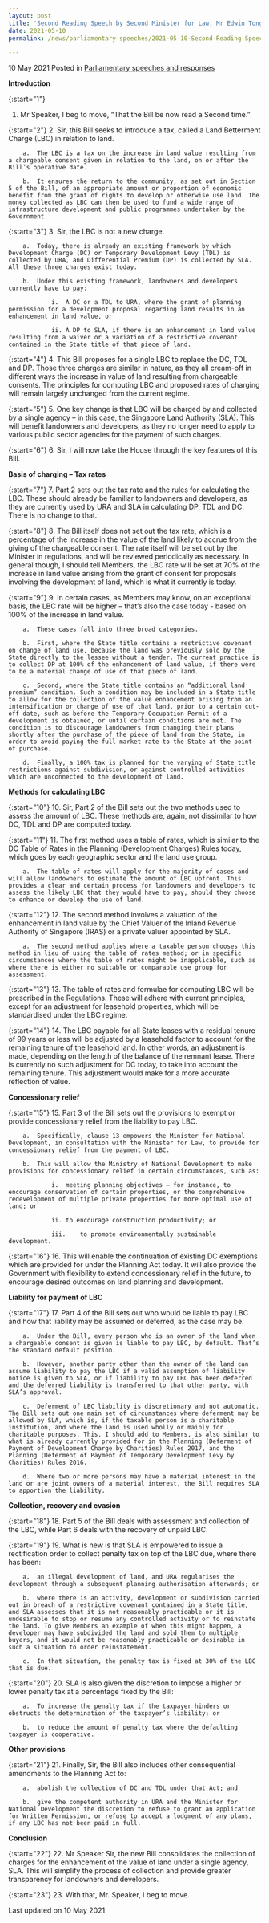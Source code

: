 ```yaml
---
layout: post
title: 'Second Reading Speech by Second Minister for Law, Mr Edwin Tong, on the Land Betterment Charge Bill'
date: 2021-05-10
permalink: /news/parliamentary-speeches/2021-05-10-Second-Reading-Speech-by-2M-Edwin-Tong-on-Land-Betterment-Charge-Bill

---
```


10 May 2021 Posted in [Parliamentary speeches and responses](/news/parliamentary-speeches) 

**Introduction**

{:start="1"}
1.	Mr Speaker, I beg to move, “That the Bill be now read a Second time.”

{:start="2"}
2.	Sir, this Bill seeks to introduce a tax, called a Land Betterment Charge (LBC) in relation to land.  

        a.	The LBC is a tax on the increase in land value resulting from a chargeable consent given in relation to the land, on or after the Bill’s operative date. 

        b.	It ensures the return to the community, as set out in Section 5 of the Bill, of an appropriate amount or proportion of economic benefit from the grant of rights to develop or otherwise use land. The money collected as LBC can then be used to fund a wide range of infrastructure development and public programmes undertaken by the Government. 

{:start="3"}
3.	Sir, the LBC is not a new charge. 

        a.	Today, there is already an existing framework by which Development Charge (DC) or Temporary Development Levy (TDL) is collected by URA, and Differential Premium (DP) is collected by SLA.  All these three charges exist today. 

        b.	Under this existing framework, landowners and developers currently have to pay:

                i.	A DC or a TDL to URA, where the grant of planning permission for a development proposal regarding land results in an enhancement in land value, or

                ii.	A DP to SLA, if there is an enhancement in land value resulting from a waiver or a variation of a restrictive covenant contained in the State title of that piece of land.

{:start="4"}
4.	This Bill proposes for a single LBC to replace the DC, TDL and DP. Those three charges are similar in nature, as they all cream-off in different ways the increase in value of land resulting from chargeable consents. The principles for computing LBC and proposed rates of charging will remain largely unchanged from the current regime.

{:start="5"}
5.	One key change is that LBC will be charged by and collected by a single agency – in this case, the Singapore Land Authority (SLA). This will benefit landowners and developers, as they no longer need to apply to various public sector agencies for the payment of such charges. 

{:start="6"}
6.	Sir, I will now take the House through the key features of this Bill.

**Basis of charging – Tax rates**
 
{:start="7"}
7.	Part 2 sets out the tax rate and the rules for calculating the LBC. These should already be familiar to landowners and developers, as they are currently used by URA and SLA in calculating DP, TDL and DC. There is no change to that.

{:start="8"}
8.	The Bill itself does not set out the tax rate, which is a percentage of the increase in the value of the land likely to accrue from the giving of the chargeable consent. The rate itself will be set out by the Minister in regulations, and will be reviewed periodically as necessary. In general though, I should tell Members, the LBC rate will be set at 70% of the increase in land value arising from the grant of consent for proposals involving the development of land, which is what it currently is today. 

{:start="9"}
9.	In certain cases, as Members may know, on an exceptional basis, the LBC rate will be higher – that’s also the case today - based on 100% of the increase in land value. 

        a.	These cases fall into three broad categories.

        b.	First, where the State title contains a restrictive covenant on change of land use, because the land was previously sold by the State directly to the lessee without a tender. The current practice is to collect DP at 100% of the enhancement of land value, if there were to be a material change of use of that piece of land. 

        c.	Second, where the State title contains an “additional land premium” condition. Such a condition may be included in a State title to allow for the collection of the value enhancement arising from an intensification or change of use of that land, prior to a certain cut-off date, such as before the Temporary Occupation Permit of a development is obtained, or until certain conditions are met. The condition is to discourage landowners from changing their plans shortly after the purchase of the piece of land from the State, in order to avoid paying the full market rate to the State at the point of purchase. 

        d.	Finally, a 100% tax is planned for the varying of State title restrictions against subdivision, or against controlled activities which are unconnected to the development of land. 

**Methods for calculating LBC**

{:start="10"}
10.	Sir, Part 2 of the Bill sets out the two methods used to assess the amount of LBC. These methods are, again, not dissimilar to how DC, TDL and DP are computed today. 

{:start="11"}
11.	The first method uses a table of rates, which is similar to the DC Table of Rates in the Planning (Development Charges) Rules today, which goes by each geographic sector and the land use group. 

        a.	The table of rates will apply for the majority of cases and will allow landowners to estimate the amount of LBC upfront. This provides a clear and certain process for landowners and developers to assess the likely LBC that they would have to pay, should they choose to enhance or develop the use of land.

{:start="12"}
12.	The second method involves a valuation of the enhancement in land value by the Chief Valuer of the Inland Revenue Authority of Singapore (IRAS) or a private valuer appointed by SLA. 

        a.	The second method applies where a taxable person chooses this method in lieu of using the table of rates method; or in specific circumstances where the table of rates might be inapplicable, such as where there is either no suitable or comparable use group for assessment.

{:start="13"}
13.	The table of rates and formulae for computing LBC will be prescribed in the Regulations. These will adhere with current principles, except for an adjustment for leasehold properties, which will be standardised under the LBC regime. 

{:start="14"}
14.	The LBC payable for all State leases with a residual tenure of 99 years or less will be adjusted by a leasehold factor to account for the remaining tenure of the leasehold land. In other words, an adjustment is made, depending on the length of the balance of the remnant lease. There is currently no such adjustment for DC today, to take into account the remaining tenure. This adjustment would make for a more accurate reflection of value. 

**Concessionary relief**

{:start="15"}
15.	Part 3 of the Bill sets out the provisions to exempt or provide concessionary relief from the liability to pay LBC. 

        a.	Specifically, clause 13 empowers the Minister for National Development, in consultation with the Minister for Law, to provide for concessionary relief from the payment of LBC. 

        b.	This will allow the Ministry of National Development to make provisions for concessionary relief in certain circumstances, such as:

                i.	meeting planning objectives – for instance, to encourage conservation of certain properties, or the comprehensive redevelopment of multiple private properties for more optimal use of land; or
 
                ii.	to encourage construction productivity; or 

                iii.	to promote environmentally sustainable development. 

{:start="16"}
16.	This will enable the continuation of existing DC exemptions which are provided for under the Planning Act today. It will also provide the Government with flexibility to extend concessionary relief in the future, to encourage desired outcomes on land planning and development.

**Liability for payment of LBC**

{:start="17"}
17.	Part 4 of the Bill sets out who would be liable to pay LBC and how that liability may be assumed or deferred, as the case may be.

        a.	Under the Bill, every person who is an owner of the land when a chargeable consent is given is liable to pay LBC, by default. That’s the standard default position.

        b.	However, another party other than the owner of the land can assume liability to pay the LBC if a valid assumption of liability notice is given to SLA, or if liability to pay LBC has been deferred and the deferred liability is transferred to that other party, with SLA’s approval. 

        c.	Deferment of LBC liability is discretionary and not automatic. The Bill sets out one main set of circumstances where deferment may be allowed by SLA, which is, if the taxable person is a charitable institution, and where the land is used wholly or mainly for charitable purposes. This, I should add to Members, is also similar to what is already currently provided for in the Planning (Deferment of Payment of Development Charge by Charities) Rules 2017, and the Planning (Deferment of Payment of Temporary Development Levy by Charities) Rules 2016.

        d.	Where two or more persons may have a material interest in the land or are joint owners of a material interest, the Bill requires SLA to apportion the liability.

**Collection, recovery and evasion**

{:start="18"}
18.	Part 5 of the Bill deals with assessment and collection of the LBC, while Part 6 deals with the recovery of unpaid LBC. 

{:start="19"}
19.	What is new is that SLA is empowered to issue a rectification order to collect penalty tax on top of the LBC due, where there has been:

        a.	an illegal development of land, and URA regularises the development through a subsequent planning authorisation afterwards; or

        b.	where there is an activity, development or subdivision carried out in breach of a restrictive covenant contained in a State title, and SLA assesses that it is not reasonably practicable or it is undesirable to stop or resume any controlled activity or to reinstate the land. To give Members an example of when this might happen, a developer may have subdivided the land and sold them to multiple buyers, and it would not be reasonably practicable or desirable in such a situation to order reinstatement.

        c.	In that situation, the penalty tax is fixed at 30% of the LBC that is due. 

{:start="20"}
20.	SLA is also given the discretion to impose a higher or lower penalty tax at a percentage fixed by the Bill:

        a.	To increase the penalty tax if the taxpayer hinders or obstructs the determination of the taxpayer’s liability; or 

        b.	to reduce the amount of penalty tax where the defaulting taxpayer is cooperative.

**Other provisions**

{:start="21"}
21.	Finally, Sir, the Bill also includes other consequential amendments to the Planning Act to:

        a.	abolish the collection of DC and TDL under that Act; and

        b.	give the competent authority in URA and the Minister for National Development the discretion to refuse to grant an application for Written Permission, or refuse to accept a lodgment of any plans, if any LBC has not been paid in full.

**Conclusion**

{:start="22"}
22.	Mr Speaker Sir, the new Bill consolidates the collection of charges for the enhancement of the value of land under a single agency, SLA. This will simplify the process of collection and provide greater transparency for landowners and developers. 

{:start="23"}
23.	With that, Mr. Speaker, I beg to move.


<p class="right-side-updated">Last updated on 10 May 2021</p>
